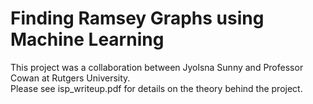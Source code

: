 # Finding Ramsey Graphs using Machine Learning
This project was a collaboration between Jyolsna Sunny and Professor Cowan at Rutgers University.
<br>Please see isp_writeup.pdf for details on the theory behind the project.
